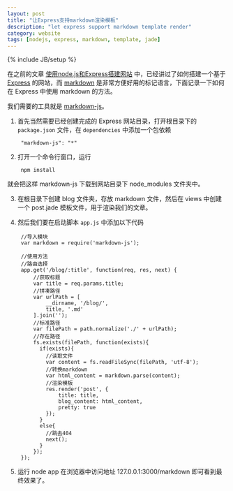 ```yaml
---
layout: post
title: "让Express支持markdown渲染模板"
description: "let express support markdown template render"
category: website
tags: [nodejs, express, markdown, template, jade]
---
```

{% include JB/setup %}

在之前的文章 [使用node.js和Express搭建网站](http://ppxu.net/blog/2012/10/09/create-website-with-node-and-express/) 中，已经讲过了如何搭建一个基于 [Express](http://expressjs.com/) 的网站，而 [markdown](http://zh.wikipedia.org/wiki/Markdown) 是非常方便好用的标记语言，下面记录一下如何在 Express 中使用 markdown 的方法。

我们需要的工具就是 [markdown-js](https://github.com/evilstreak/markdown-js)。

1. 首先当然需要已经创建完成的 Express 网站目录，打开根目录下的 `package.json` 文件，在 `dependencies` 中添加一个包依赖

		"markdown-js": "*"

2. 打开一个命令行窗口，运行

		npm install
就会把这样 markdown-js 下载到网站目录下 node_modules 文件夹中。

3. 在根目录下创建 blog 文件夹，存放 markdown 文件，然后在 views 中创建一个 post.jade 模板文件，用于渲染我们的文章。

4. 然后我们要在启动脚本 `app.js` 中添加以下代码

		//导入模块
		var markdown = require('markdown-js');

		//使用方法
		//路由选择
		app.get('/blog/:title', function(req, res, next) {
			//获取标题
		    var title = req.params.title;
		    //拼凑路径
		    var urlPath = [
		        __dirname, '/blog/',
		        title, '.md'
		    ].join('');
			//标准路径
		    var filePath = path.normalize('./' + urlPath);
			//存在路径
		    fs.exists(filePath, function(exists){
		      if(exists){
		        //读取文件
		        var content = fs.readFileSync(filePath, 'utf-8');
		        //转换markdown
		        var html_content = markdown.parse(content);
		        //渲染模板
		        res.render('post', {
		            title: title,
		            blog_content: html_content,
		            pretty: true
		        });
		      }
		      else{
		        //跳去404
		        next();
		      }
		    });
		});

5. 运行
		node app
在浏览器中访问地址
		127.0.0.1:3000/markdown
即可看到最终效果了。